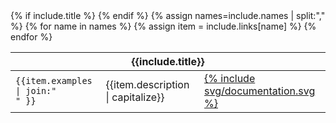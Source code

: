 <table class="table-documentation-links">
  {% if include.title %}
  <thead>
    <tr>
      <th colspan="3" scope="col">{{include.title}}</th>
    </tr>
  </thead>
  {% endif %}
  <tbody>
{% assign names=include.names | split:"," %}
{% for name in names %}
{% assign item = include.links[name] %}
    <tr>
      <td><code>{{item.examples | join:"</code><br><code>" }}</code></td>
      <td>{{item.description | capitalize}}</td>
      <td><a class="btn-documentation" href="{{item.url}}" target="{{include.target}}" aria-label="open documentation in a new tab" data-toggle="tooltip" data-placement="right" title="Open documentation in a new tab">{% include svg/documentation.svg %}</a></td>
    </tr>
{% endfor %}
  </tbody>
</table>